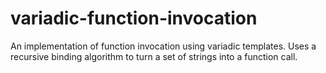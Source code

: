 variadic-function-invocation
============================

An implementation of function invocation using variadic templates.  Uses a recursive binding algorithm to turn a set of strings into a function call.
